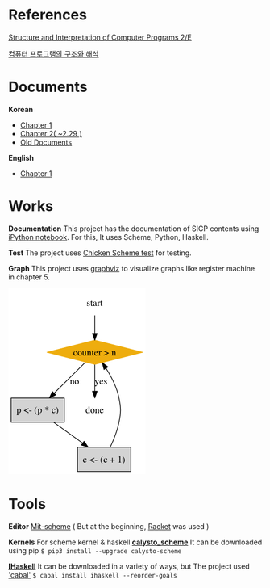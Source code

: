 References
===
[Structure and Interpretation of Computer Programs 2/E](http://www.amazon.com/Structure-Interpretation-Computer-Programs-Engineering/dp/0262510871/ref=sr_1_1?ie=UTF8&qid=1452264667&sr=8-1&keywords=Structure+and+Interpretation+of+Computer+Programs)

[컴퓨터 프로그램의 구조와 해석](http://www.kyobobook.co.kr/product/detailViewKor.laf?ejkGb=KOR&mallGb=KOR&barcode=9788991268326&orderClick=LAG&Kc=)

Documents
===
__Korean__
- [Chapter 1](sicp/chap-1.ipynb)
- [Chapter 2( ~2.29 )](sicp/chap-2.ipynb)
- [Old Documents](backup/notebook)

__English__
- [Chapter 1](sicp/chap-1-en.ipynb)

Works
===
__Documentation__
This project has the documentation of SICP contents using [iPython notebook](http://ipython.org/notebook.html).
For this, It uses Scheme, Python, Haskell.

__Test__
The project uses [Chicken Scheme test](http://wiki.call-cc.org/eggref/4/test) for testing.

__Graph__
This project uses [graphviz](http://www.graphviz.org/) to visualize graphs like register machine in chapter 5.

![](sicp/ex-5-1.png)

Tools
===
__Editor__
[Mit-scheme](https://www.gnu.org/software/mit-scheme/) ( But at the beginning, [Racket](http://www.racket-lang.org/) was used )

__Kernels__ For scheme kernel & haskell
__[calysto_scheme](https://github.com/Calysto/calysto_scheme)__
It can be downloaded using pip
`$ pip3 install --upgrade calysto-scheme`

__[IHaskell](https://github.com/gibiansky/IHaskell)__
It can be downloaded in a variety of ways, but The project used ['cabal'](https://www.haskell.org/cabal/)
`$ cabal install ihaskell --reorder-goals`
